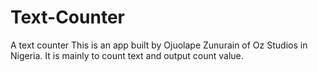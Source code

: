 # Text-Counter
A text counter
This is an app built by Ojuolape Zunurain of Oz Studios in Nigeria. It is mainly to count text and output count value.
